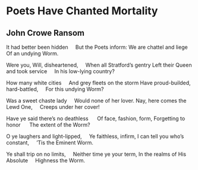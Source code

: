 # Poets Have Chanted Mortality
## John Crowe Ransom
It had better been hidden
    But the Poets inform:
We are chattel and liege
    Of an undying Worm.

Were you, Will, disheartened,
    When all Stratford’s gentry
Left their Queen and took service
    In his low-lying country?

How many white cities
    And grey fleets on the storm
Have proud-builded, hard-battled,
    For this undying Worm?

Was a sweet chaste lady
    Would none of her lover.
Nay, here comes the Lewd One,
    Creeps under her cover!

Have ye said there’s no deathless
     Of face, fashion, form,
Forgetting to honor
     The extent of the Worm?

O ye laughers and light-lipped,
    Ye faithless, infirm,
I can tell you who’s constant,
    ’Tis the Eminent Worm.

Ye shall trip on no limits,
    Neither time ye your term,
In the realms of His Absolute
    Highness the Worm.